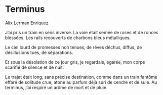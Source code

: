 # Terminus
Alix Lerman Enriquez

J’ai pris un train en sens inverse.
La voie était semée de roses
et de ronces blessées.
Les rails recouverts
de charbons bleus métalliques.

Le ciel lourd de promesses
non tenues, de rêves déchus, diffus,
de désillusions tues, de séparations.

Et sous la désolation de ce jour gris,
je regardais, égarée, mon corps
scarifié de silence et de nuit.

Le trajet était long,
sans précise destination,
comme dans un train fantôme
effaré de solitude crue, atone
au parfum déjà suri
de cendre et de suie.
Au terminus, j’ai respiré
un arôme de mort et de pluie.

